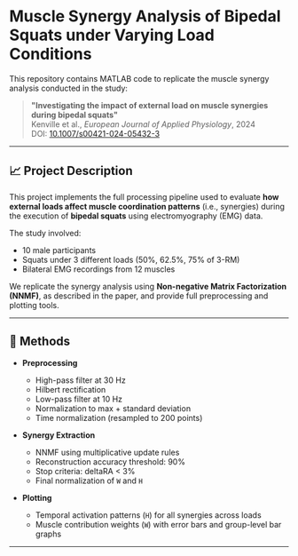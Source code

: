 # Muscle Synergy Analysis of Bipedal Squats under Varying Load Conditions

This repository contains MATLAB code to replicate the muscle synergy analysis conducted in the study:

> **"Investigating the impact of external load on muscle synergies during bipedal squats"**  
> Kenville et al., *European Journal of Applied Physiology*, 2024  
> DOI: [10.1007/s00421-024-05432-3](https://doi.org/10.1007/s00421-024-05432-3)

---

## 📈 Project Description

This project implements the full processing pipeline used to evaluate **how external loads affect muscle coordination patterns** (i.e., synergies) during the execution of **bipedal squats** using electromyography (EMG) data.

The study involved:
- 10 male participants
- Squats under 3 different loads (50%, 62.5%, 75% of 3-RM)
- Bilateral EMG recordings from 12 muscles

We replicate the synergy analysis using **Non-negative Matrix Factorization (NNMF)**, as described in the paper, and provide full preprocessing and plotting tools.

---

## 🧠 Methods

- **Preprocessing**
  - High-pass filter at 30 Hz
  - Hilbert rectification
  - Low-pass filter at 10 Hz
  - Normalization to max + standard deviation
  - Time normalization (resampled to 200 points)

- **Synergy Extraction**
  - NNMF using multiplicative update rules
  - Reconstruction accuracy threshold: 90%
  - Stop criteria: deltaRA < 3%
  - Final normalization of `W` and `H`

- **Plotting**
  - Temporal activation patterns (`H`) for all synergies across loads
  - Muscle contribution weights (`W`) with error bars and group-level bar graphs

---



